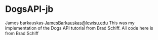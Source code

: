 # DogsAPI-jb
James barkauskas
JamesBarkauskas@lewisu.edu
This was my implementation of the Dogs API tutorial from Brad Schiff.
All code here is from Brad Schiff
